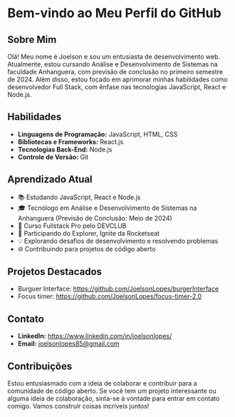 # Bem-vindo ao Meu Perfil do GitHub

## Sobre Mim
Olá! Meu nome é Joelson e sou um entusiasta de desenvolvimento web. Atualmente, estou cursando Análise e Desenvolvimento de Sistemas na faculdade Anhanguera, com previsão de conclusão no primeiro semestre de 2024. Além disso, estou focado em aprimorar minhas habilidades como desenvolvedor Full Stack, com ênfase nas tecnologias JavaScript, React e Node.js.

## Habilidades
- **Linguagens de Programação:** JavaScript, HTML, CSS
- **Bibliotecas e Frameworks:** React.js
- **Tecnologias Back-End:** Node.js
- **Controle de Versão:** Git

## Aprendizado Atual
- 📚 Estudando JavaScript, React e Node.js
- 🎓 Tecnólogo em Análise e Desenvolvimento de Sistemas na Anhanguera (Previsão de Conclusão: Meio de 2024)
- 📖 Curso Fullstack Pro pelo DEVCLUB
- 🚀 Participando do Explorer, Ignite da Rocketseat
- 💡 Explorando desafios de desenvolvimento e resolvendo problemas
- 🌐 Contribuindo para projetos de código aberto

## Projetos Destacados
- Burguer Interface: https://github.com/JoelsonLopes/burgerInterface
- Focus timer: https://github.com/JoelsonLopes/focus-timer-2.0

## Contato
- **LinkedIn:** https://www.linkedin.com/in/joelsonlopes/
- **Email:** joelsonlopes85@gmail.com

## Contribuições
Estou entusiasmado com a ideia de colaborar e contribuir para a comunidade de código aberto. Se você tem um projeto interessante ou alguma ideia de colaboração, sinta-se à vontade para entrar em contato comigo. Vamos construir coisas incríveis juntos!


